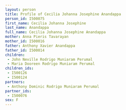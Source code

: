 ```yaml
---
layout: person
title: Profile of Cecilia Johanna Josephine Anandappa
person_id: I500075
first_name: Cecilia Johanna Josephine
last_name: Anandappa
full_name: Cecilia Johanna Josephine Anandappa
mother: Anna Pieris Tavarayan
mother_id: I500016
father: Anthony Xavier Anandappa
father_id: I500014
children:
 - John Neville Rodrigo Muniaram Perumal
 - Maria Dooreen Rodrigo Muniaram Perumal
children_ids:
 - I500126
 - I500124
partners:
 - Anthony Dominic Rodrigo Muniaram Perumal
partner_ids:
 - I500076
sex: F
---
```


